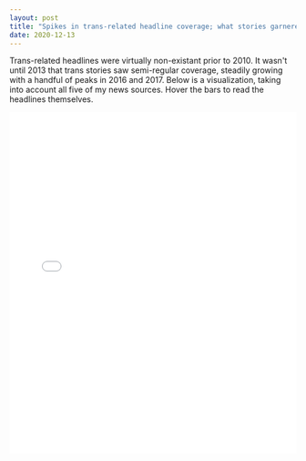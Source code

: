 ```yaml
---
layout: post
title: "Spikes in trans-related headline coverage; what stories garnered the most media attention?"
date: 2020-12-13
---
```


Trans-related headlines were virtually non-existant prior to 2010. It wasn't until 2013 that trans stories saw semi-regular coverage, steadily growing with a handful of peaks in 2016 and 2017. Below is a visualization, taking into account all five of my news sources. Hover the bars to read the headlines themselves.

<iframe src="/images/bokehtesting.html"'
  sandbox="allow-same-origin allow-scripts"
  width="100%"
  height="600"
  seamless="seamless"
  frameborder="0">
</iframe>

